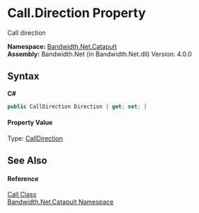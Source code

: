 ﻿# Call.Direction Property 
 

Call direction

**Namespace:**&nbsp;<a href ="N_Bandwidth_Net_Catapult.md">Bandwidth.Net.Catapult</a><br />**Assembly:**&nbsp;Bandwidth.Net (in Bandwidth.Net.dll) Version: 4.0.0

## Syntax

**C#**<br />
``` C#
public CallDirection Direction { get; set; }
```


#### Property Value
Type: <a href ="T_Bandwidth_Net_Catapult_CallDirection.md">CallDirection</a>

## See Also


#### Reference
<a href ="T_Bandwidth_Net_Catapult_Call.md">Call Class</a><br /><a href ="N_Bandwidth_Net_Catapult.md">Bandwidth.Net.Catapult Namespace</a><br />